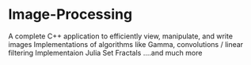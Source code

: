 # Image-Processing
A complete C++ application to efficiently view, manipulate, and write images
Implementations of algorithms like Gamma, convolutions / linear filtering
Implementaion Julia Set Fractals
....and much more

